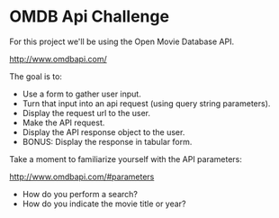 OMDB Api Challenge
=================================

For this project we'll be using the Open Movie Database API.

http://www.omdbapi.com/

The goal is to:
- Use a form to gather user input.
- Turn that input into an api request (using query string parameters).
- Display the request url to the user.
- Make the API request.
- Display the API response object to the user.
- BONUS: Display the response in tabular form.


Take a moment to familiarize yourself with the API parameters:

http://www.omdbapi.com/#parameters

- How do you perform a search?
- How do you indicate the movie title or year?